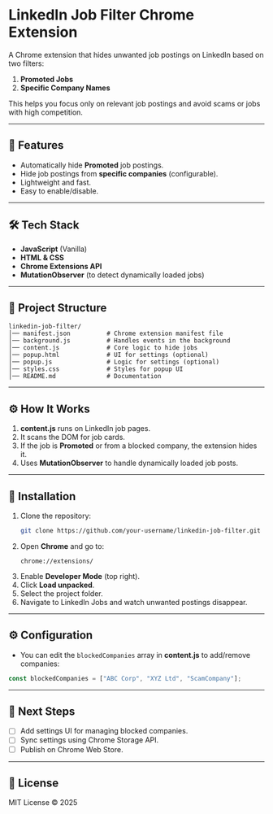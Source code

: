 # LinkedIn Job Filter Chrome Extension

A Chrome extension that hides unwanted job postings on LinkedIn based on two filters:
1. **Promoted Jobs**
2. **Specific Company Names**

This helps you focus only on relevant job postings and avoid scams or jobs with high competition.

---

## 🚀 Features
- Automatically hide **Promoted** job postings.
- Hide job postings from **specific companies** (configurable).
- Lightweight and fast.
- Easy to enable/disable.

---

## 🛠️ Tech Stack
- **JavaScript** (Vanilla)
- **HTML & CSS**
- **Chrome Extensions API**
- **MutationObserver** (to detect dynamically loaded jobs)

---

## 📂 Project Structure
```
linkedin-job-filter/
│── manifest.json          # Chrome extension manifest file
│── background.js          # Handles events in the background
│── content.js             # Core logic to hide jobs
│── popup.html             # UI for settings (optional)
│── popup.js               # Logic for settings (optional)
│── styles.css             # Styles for popup UI
│── README.md              # Documentation
```

---

## ⚙️ How It Works
1. **content.js** runs on LinkedIn job pages.
2. It scans the DOM for job cards.
3. If the job is **Promoted** or from a blocked company, the extension hides it.
4. Uses **MutationObserver** to handle dynamically loaded job posts.

---

## 🔧 Installation
1. Clone the repository:
   ```bash
   git clone https://github.com/your-username/linkedin-job-filter.git
   ```
2. Open **Chrome** and go to:
   ```
   chrome://extensions/
   ```
3. Enable **Developer Mode** (top right).
4. Click **Load unpacked**.
5. Select the project folder.
6. Navigate to LinkedIn Jobs and watch unwanted postings disappear.

---

## ⚙️ Configuration
- You can edit the `blockedCompanies` array in **content.js** to add/remove companies:
```js
const blockedCompanies = ["ABC Corp", "XYZ Ltd", "ScamCompany"];
```

---

## 📌 Next Steps
- [ ] Add settings UI for managing blocked companies.
- [ ] Sync settings using Chrome Storage API.
- [ ] Publish on Chrome Web Store.

---

## 📜 License
MIT License © 2025

